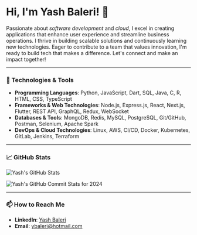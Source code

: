 # Hi, I'm Yash Baleri! 👋

Passionate about *software development* and *cloud*, I excel in creating applications that enhance user experience and streamline business operations. I thrive in building scalable solutions and continuously learning new technologies. Eager to contribute to a team that values innovation, I'm ready to build tech that makes a difference. Let's connect and make an impact together!



---

### 🔧 **Technologies & Tools**

- **Programming Languages**: Python, JavaScript, Dart, SQL, Java, C, R, HTML, CSS, TypeScript
- **Frameworks & Web Technologies**: Node.js, Express.js, React, Next.js, Flutter, REST API, GraphQL, Redux, WebSocket
- **Databases & Tools**: MongoDB, Redis, MySQL, PostgreSQL, Git/GitHub, Postman, Selenium, Apache Spark
- **DevOps & Cloud Technologies**: Linux, AWS, CI/CD, Docker, Kubernetes, GitLab, Jenkins, Terraform

---

### 📈 **GitHub Stats**

![Yash's GitHub Stats](https://github-readme-stats.vercel.app/api?username=YashBaleri&show_icons=true&hide=stars,issues,contribs&include_all_commits=true&count_private=true&theme=radical)

![Yash's GitHub Commit Stats for 2024](https://github-readme-streak-stats.herokuapp.com/?user=YashBaleri&theme=radical)


---

### 📫 **How to Reach Me**

- **LinkedIn**: [Yash Baleri](https://www.linkedin.com/in/yashbaleri)
- **Email**: ybaleri@hotmail.com

<!--
**YashBaleri/YashBaleri** is a ✨ _special_ ✨ repository because its `README.md` (this file) appears on your GitHub profile.

Here are some ideas to get you started:

- 🔭 I’m currently working on ...
- 🌱 I’m currently learning ...
- 👯 I’m looking to collaborate on ...
- 🤔 I’m looking for help with ...
- 💬 Ask me about ...
- 📫 How to reach me: ...
- 😄 Pronouns: ...
- ⚡ Fun fact: ...
-->
